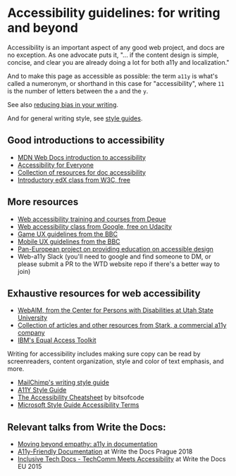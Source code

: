 # Accessibility guidelines: for writing and beyond

Accessibility is an important aspect of any good web project, and docs are no exception. As one advocate puts it, "... if the content design is simple, concise, and clear you are already doing a lot for both a11y and localization."

And to make this page as accessible as possible: the term `a11y` is what's called a numeronym, or shorthand in this case for "accessibility", where `11` is the number of letters between the `a` and the `y`.

See also [reducing bias in your writing](https://www.writethedocs.org/guide/writing/reducing-bias).

And for general writing style, see [style guides](https://www.writethedocs.org/guide/writing/style-guides/).

## Good introductions to accessibility

- [MDN Web Docs introduction to accessibility](https://developer.mozilla.org/en-US/docs/Learn/Accessibility/What_is_accessibility)
- [Accessibility for Everyone](https://abookapart.com/products/accessibility-for-everyone)
- [Collection of resources for doc accessibility](http://ideaspring.ca//resources#h.p_X6ux0ojiyLwG)
- [Introductory edX class from W3C, free](https://www.w3.org/WAI/fundamentals/foundations-course/)

## More resources

- [Web accessibility training and courses from Deque](https://dequeuniversity.com/)
- [Web accessibility class from Google, free on Udacity](https://www.udacity.com/course/web-accessibility--ud891)
- [Game UX guidelines from the BBC](https://www.bbc.co.uk/gel/guidelines/how-to-design-accessible-games)
- [Mobile UX guidelines from the BBC](https://www.bbc.co.uk/accessibility/forproducts/guides/mobile/)
- [Pan-European project on providing education on accessible design](https://moocap.gpii.eu/?page_id=839)
- Web-a11y Slack (you'll need to google and find someone to DM, or please submit a PR to the WTD website repo if there's a better way to join)

## Exhaustive resources for web accessibility

- [WebAIM, from the Center for Persons with Disabilities at Utah State University](https://webaim.org/)
- [Collection of articles and other resources from Stark, a commercial a11y company](https://www.getstark.co/library/)
- [IBM's Equal Access Toolkit](https://www.ibm.com/able/)


Writing for accessibility includes making sure copy can be read by screenreaders, content organization, style and color of text emphasis, and more.

- [MailChimp's writing style guide](https://styleguide.mailchimp.com/writing-for-accessibility/)
- [A11Y Style Guide](https://a11y-style-guide.com/style-guide/)
- [The Accessibility Cheatsheet](https://bitsofco.de/the-accessibility-cheatsheet/) by bitsofcode
- [Microsoft Style Guide Accessibility Terms](https://docs.microsoft.com/en-us/style-guide/a-z-word-list-term-collections/term-collections/accessibility-terms)


## Relevant talks from Write the Docs:

- [Moving beyond empathy: a11y in documentation](https://www.writethedocs.org/videos/portland/2020/moving-beyond-empathy-a11y-in-documentation-alexandra-white/)
- [A11y-Friendly Documentation](https://www.writethedocs.org/videos/prague/2018/a11y-friendly-documentation-carolyn-stransky/) at Write the Docs Prague 2018
- [Inclusive Tech Docs - TechComm Meets Accessibility](http://www.writethedocs.org/videos/eu/2015/inclusive-tech-docs-techcomm-meets-accessibility-rmatic/) at Write the Docs EU 2015


